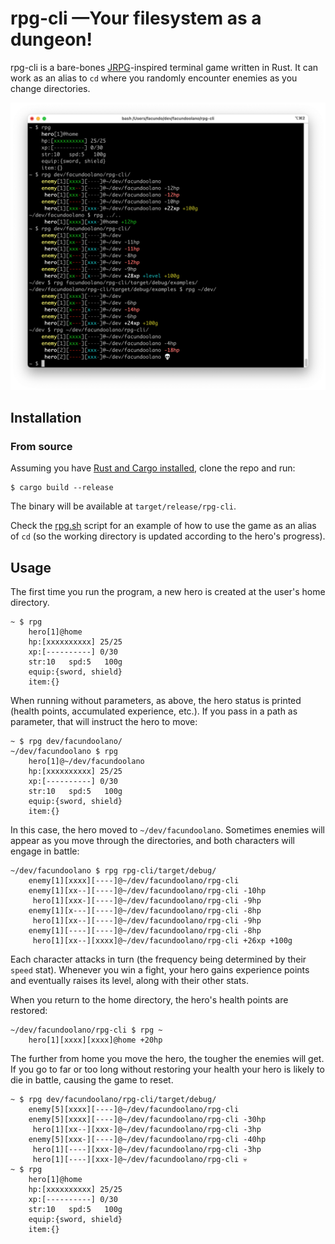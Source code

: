 # rpg-cli —Your filesystem as a dungeon!

rpg-cli is a bare-bones [JRPG](https://en.wikipedia.org/wiki/JRPG)-inspired terminal game written in Rust. It can work as an alias to `cd` where you randomly encounter enemies as you change directories.

![](rpg-cli.png)

## Installation

### From source
Assuming you have [Rust and Cargo installed](https://doc.rust-lang.org/cargo/getting-started/installation.html#install-rust-and-cargo), clone the repo and run:

    $ cargo build --release

The binary will be available at `target/release/rpg-cli`.

Check the [rpg.sh](./rpg.sh) script for an example of how to use the game as an alias of `cd` (so the working directory is updated according to the hero's progress).

## Usage

The first time you run the program, a new hero is created at the user's home directory.

    ~ $ rpg
        hero[1]@home
        hp:[xxxxxxxxxx] 25/25
        xp:[----------] 0/30
        str:10   spd:5   100g
        equip:{sword, shield}
        item:{}

When running without parameters, as above, the hero status is printed (health points, accumulated experience, etc.). If you pass in a path as parameter, that will instruct the hero to move:

    ~ $ rpg dev/facundoolano/
    ~/dev/facundoolano $ rpg
        hero[1]@~/dev/facundoolano
        hp:[xxxxxxxxxx] 25/25
        xp:[----------] 0/30
        str:10   spd:5   100g
        equip:{sword, shield}
        item:{}

In this case, the hero moved to `~/dev/facundoolano`. Sometimes enemies will appear as you move through the directories,
and both characters will engage in battle:

    ~/dev/facundoolano $ rpg rpg-cli/target/debug/
        enemy[1][xxxx][----]@~/dev/facundoolano/rpg-cli
        enemy[1][xx--][----]@~/dev/facundoolano/rpg-cli -10hp
         hero[1][xxx-][----]@~/dev/facundoolano/rpg-cli -9hp
        enemy[1][x---][----]@~/dev/facundoolano/rpg-cli -8hp
         hero[1][xx--][----]@~/dev/facundoolano/rpg-cli -9hp
        enemy[1][----][----]@~/dev/facundoolano/rpg-cli -8hp
         hero[1][xx--][xxxx]@~/dev/facundoolano/rpg-cli +26xp +100g

Each character attacks in turn (the frequency being determined by their `speed` stat).
Whenever you win a fight, your hero gains experience points and eventually raises its level, along with their other stats.

When you return to the home directory, the hero's health points are restored:

    ~/dev/facundoolano/rpg-cli $ rpg ~
        hero[1][xxxx][xxxx]@home +20hp

The further from home you move the hero, the tougher the enemies will get. If you go to far or too long without restoring your health your hero is likely to die in battle, causing the game to reset.

    ~ $ rpg dev/facundoolano/rpg-cli/target/debug/
        enemy[5][xxxx][----]@~/dev/facundoolano/rpg-cli
        enemy[5][xxxx][----]@~/dev/facundoolano/rpg-cli -30hp
         hero[1][xx--][xxx-]@~/dev/facundoolano/rpg-cli -3hp
        enemy[5][xxx-][----]@~/dev/facundoolano/rpg-cli -40hp
         hero[1][----][xxx-]@~/dev/facundoolano/rpg-cli -3hp
         hero[1][----][xxx-]@~/dev/facundoolano/rpg-cli 💀
    ~ $ rpg
        hero[1]@home
        hp:[xxxxxxxxxx] 25/25
        xp:[----------] 0/30
        str:10   spd:5   100g
        equip:{sword, shield}
        item:{}
